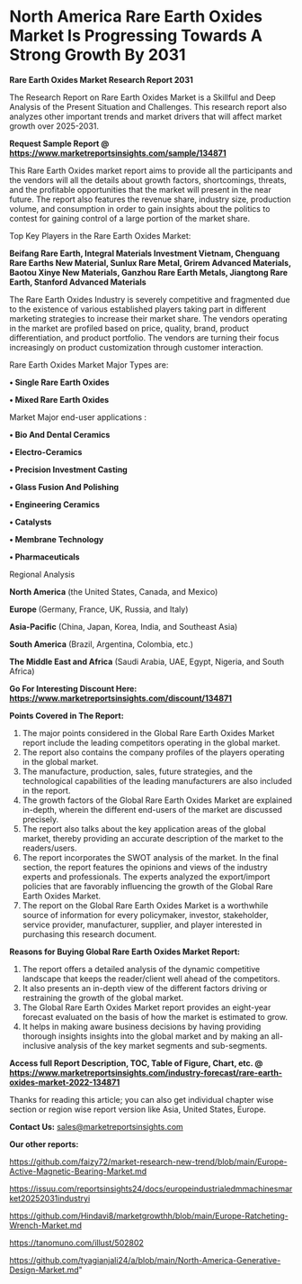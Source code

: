 # North America Rare Earth Oxides Market Is Progressing Towards A Strong Growth By 2031

<strong>Rare Earth Oxides Market Research Report 2031</strong>

The Research Report on Rare Earth Oxides Market is a Skillful and Deep Analysis of the Present Situation and Challenges. This research report also analyzes other important trends and market drivers that will affect market growth over 2025-2031.

<strong>Request Sample Report @ <a href=https://www.marketreportsinsights.com/sample/134871>https://www.marketreportsinsights.com/sample/134871</a></strong>

This Rare Earth Oxides market report aims to provide all the participants and the vendors will all the details about growth factors, shortcomings, threats, and the profitable opportunities that the market will present in the near future. The report also features the revenue share, industry size, production volume, and consumption in order to gain insights about the politics to contest for gaining control of a large portion of the market share.

Top Key Players in the Rare Earth Oxides Market:

<strong>Beifang Rare Earth, Integral Materials Investment Vietnam, Chenguang Rare Earths New Material, Sunlux Rare Metal, Grirem Advanced Materials, Baotou Xinye New Materials, Ganzhou Rare Earth Metals, Jiangtong Rare Earth, Stanford Advanced Materials</strong>

The Rare Earth Oxides Industry is severely competitive and fragmented due to the existence of various established players taking part in different marketing strategies to increase their market share. The vendors operating in the market are profiled based on price, quality, brand, product differentiation, and product portfolio. The vendors are turning their focus increasingly on product customization through customer interaction.

Rare Earth Oxides Market Major Types are:

<strong>• Single Rare Earth Oxides

• Mixed Rare Earth Oxides</strong>

Market Major end-user applications :

<strong>• Bio And Dental Ceramics

• Electro-Ceramics

• Precision Investment Casting

• Glass Fusion And Polishing

• Engineering Ceramics

• Catalysts

• Membrane Technology

• Pharmaceuticals</strong>

Regional Analysis

</u><strong><b>North America</b></strong> (the United States, Canada, and Mexico)

<strong><b>Europe </b></strong>(Germany, France, UK, Russia, and Italy)

<strong><b>Asia-Pacific</b></strong> (China, Japan, Korea, India, and Southeast Asia)

<strong><b>South America</b></strong> (Brazil, Argentina, Colombia, etc.)

<strong><b>The Middle East and Africa</b></strong> (Saudi Arabia, UAE, Egypt, Nigeria, and South Africa)

<strong>Go For Interesting Discount Here: <a href=https://www.marketreportsinsights.com/discount/134871>https://www.marketreportsinsights.com/discount/134871</a></strong>

<strong>Points Covered in The Report:</strong>
<ol>
  <li>The major points considered in the Global Rare Earth Oxides Market report include the leading competitors operating in the global market.</li>
  <li>The report also contains the company profiles of the players operating in the global market.</li>
  <li>The manufacture, production, sales, future strategies, and the technological capabilities of the leading manufacturers are also included in the report.</li>
  <li>The growth factors of the Global Rare Earth Oxides Market are explained in-depth, wherein the different end-users of the market are discussed precisely.</li>
  <li>The report also talks about the key application areas of the global market, thereby providing an accurate description of the market to the readers/users.</li>
  <li>The report incorporates the SWOT analysis of the market. In the final section, the report features the opinions and views of the industry experts and professionals. The experts analyzed the export/import policies that are favorably influencing the growth of the Global Rare Earth Oxides Market.</li>
  <li>The report on the Global Rare Earth Oxides Market is a worthwhile source of information for every policymaker, investor, stakeholder, service provider, manufacturer, supplier, and player interested in purchasing this research document.</li>
</ol>
<strong>Reasons for Buying Global Rare Earth Oxides Market Report:</strong>

<ol>
  <li>The report offers a detailed analysis of the dynamic competitive landscape that keeps the reader/client well ahead of the competitors.</li>
  <li>It also presents an in-depth view of the different factors driving or restraining the growth of the global market.</li>
  <li>The Global Rare Earth Oxides Market report provides an eight-year forecast evaluated on the basis of how the market is estimated to grow.</li>
  <li>It helps in making aware business decisions by having providing thorough insights insights into the global market and by making an all-inclusive analysis of the key market segments and sub-segments.</li>
</ol>
<strong>Access full Report Description, TOC, Table of Figure, Chart, etc. @ <a href=https://www.marketreportsinsights.com/industry-forecast/rare-earth-oxides-market-2022-134871>https://www.marketreportsinsights.com/industry-forecast/rare-earth-oxides-market-2022-134871</a></strong>


Thanks for reading this article; you can also get individual chapter wise section or region wise report version like Asia, United States, Europe.

<strong>Contact Us:</strong>
sales@marketreportsinsights.com

<strong>Our other reports:</strong>

<a href=https://github.com/faizy72/market-research-new-trend/blob/main/Europe-Active-Magnetic-Bearing-Market.md>https://github.com/faizy72/market-research-new-trend/blob/main/Europe-Active-Magnetic-Bearing-Market.md</a>

<a href=https://issuu.com/reportsinsights24/docs/europeindustrialedmmachinesmarket20252031industryi>https://issuu.com/reportsinsights24/docs/europeindustrialedmmachinesmarket20252031industryi</a>

<a href=https://github.com/Hindavi8/marketgrowthh/blob/main/Europe-Ratcheting-Wrench-Market.md>https://github.com/Hindavi8/marketgrowthh/blob/main/Europe-Ratcheting-Wrench-Market.md</a>

<a href=https://tanomuno.com/illust/502802>https://tanomuno.com/illust/502802</a>

<a href=https://github.com/tyagianjali24/a/blob/main/North-America-Generative-Design-Market.md>https://github.com/tyagianjali24/a/blob/main/North-America-Generative-Design-Market.md</a>"

